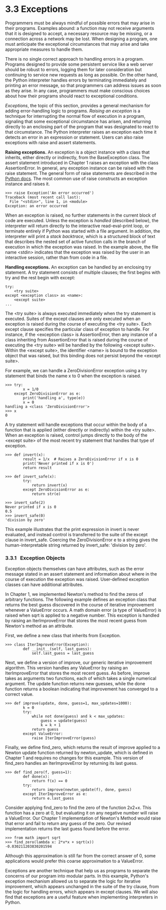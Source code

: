 # 3.3 Exceptions

Programmers must be always mindful of possible errors that may arise in their programs. Examples abound: a function may not receive arguments that it is designed to accept, a necessary resource may be missing, or a connection across a network may be lost. When designing a program, one must anticipate the exceptional circumstances that may arise and take appropriate measures to handle them.

There is no single correct approach to handling errors in a program. Programs designed to provide some persistent service like a web server should be robust to errors, logging them for later consideration but continuing to service new requests as long as possible. On the other hand, the Python interpreter handles errors by terminating immediately and printing an error message, so that programmers can address issues as soon as they arise. In any case, programmers must make conscious choices about how their programs should react to exceptional conditions.

_Exceptions_, the topic of this section, provides a general mechanism for adding error-handling logic to programs. _Raising an exception_ is a technique for interrupting the normal flow of execution in a program, signaling that some exceptional circumstance has arisen, and returning directly to an enclosing part of the program that was designated to react to that circumstance. The Python interpreter raises an exception each time it detects an error in an expression or statement. Users can also raise exceptions with raise and assert statements.

**Raising exceptions.** An exception is a object instance with a class that inherits, either directly or indirectly, from the BaseException class. The assert statement introduced in Chapter 1 raises an exception with the class AssertionError. In general, any exception instance can be raised with the raise statement. The general form of raise statements are described in the [Python docs](http://docs.python.org/py3k/reference/simple_stmts.html#raise). The most common use of raise constructs an exception instance and raises it.

```
>>> raise Exception('An error occurred')
Traceback (most recent call last):
  File "<stdin>", line 1, in <module>
Exception: an error occurred

```

When an exception is raised, no further statements in the current block of code are executed. Unless the exception is _handled_ (described below), the interpreter will return directly to the interactive read-eval-print loop, or terminate entirely if Python was started with a file argument. In addition, the interpreter will print a _stack backtrace_, which is a structured block of text that describes the nested set of active function calls in the branch of execution in which the exception was raised. In the example above, the file name &lt;stdin&gt; indicates that the exception was raised by the user in an interactive session, rather than from code in a file.

**Handling exceptions.** An exception can be handled by an enclosing try statement. A try statement consists of multiple clauses; the first begins with try and the rest begin with except:

```
try:
    <try suite>
except <exception class> as <name>:
    <except suite>
...

```

The &lt;try suite&gt; is always executed immediately when the try statement is executed. Suites of the except clauses are only executed when an exception is raised during the course of executing the &lt;try suite&gt;. Each except clause specifies the particular class of exception to handle. For instance, if the &lt;exception class&gt; is AssertionError, then any instance of a class inheriting from AssertionError that is raised during the course of executing the &lt;try suite&gt; will be handled by the following &lt;except suite&gt;. Within the &lt;except suite&gt;, the identifier &lt;name&gt; is bound to the exception object that was raised, but this binding does not persist beyond the &lt;except suite&gt;.

For example, we can handle a ZeroDivisionError exception using a try statement that binds the name x to 0 when the exception is raised.

```
>>> try:
        x = 1/0
    except ZeroDivisionError as e:
        print('handling a', type(e))
        x = 0
handling a <class 'ZeroDivisionError'>
>>> x
0

```

A try statement will handle exceptions that occur within the body of a function that is applied (either directly or indirectly) within the &lt;try suite&gt;. When an exception is raised, control jumps directly to the body of the &lt;except suite&gt; of the most recent try statement that handles that type of exception.

```
>>> def invert(x):
        result = 1/x  # Raises a ZeroDivisionError if x is 0
        print('Never printed if x is 0')
        return result

```

```
>>> def invert_safe(x):
        try:
            return invert(x)
        except ZeroDivisionError as e:
            return str(e)

```

```
>>> invert_safe(2)
Never printed if x is 0
0.5
>>> invert_safe(0)
'division by zero'

```

This example illustrates that the print expression in invert is never evaluated, and instead control is transferred to the suite of the except clause in invert\_safe. Coercing the ZeroDivisionError e to a string gives the human-interpretable string returned by invert\_safe: 'division by zero'.

### 3.3.1   Exception Objects

Exception objects themselves can have attributes, such as the error message stated in an assert statement and information about where in the course of execution the exception was raised. User-defined exception classes can have additional attributes.

In Chapter 1, we implemented Newton's method to find the zeros of arbitrary functions. The following example defines an exception class that returns the best guess discovered in the course of iterative improvement whenever a ValueError occurs. A math domain error (a type of ValueError) is raised when sqrt is applied to a negative number. This exception is handled by raising an IterImproveError that stores the most recent guess from Newton's method as an attribute.

First, we define a new class that inherits from Exception.

```
>>> class IterImproveError(Exception):
        def __init__(self, last_guess):
            self.last_guess = last_guess

```

Next, we define a version of improve, our generic iterative improvement algorithm. This version handles any ValueError by raising an IterImproveError that stores the most recent guess. As before, improve takes as arguments two functions, each of which takes a single numerical argument. The update function returns new guesses, while the done function returns a boolean indicating that improvement has converged to a correct value.

```
>>> def improve(update, done, guess=1, max_updates=1000):
        k = 0
        try:
            while not done(guess) and k < max_updates:
                guess = update(guess)
                k = k + 1
            return guess
        except ValueError:
            raise IterImproveError(guess)

```

Finally, we define find\_zero, which returns the result of improve applied to a Newton update function returned by newton\_update, which is defined in Chapter 1 and requires no changes for this example. This version of find\_zero handles an IterImproveError by returning its last guess.

```
>>> def find_zero(f, guess=1):
        def done(x):
            return f(x) == 0
        try:
            return improve(newton_update(f), done, guess)
        except IterImproveError as e:
            return e.last_guess

```

Consider applying find\_zero to find the zero of the function 2x2+x. This function has a zero at 0, but evaluating it on any negative number will raise a ValueError. Our Chapter 1 implementation of Newton's Method would raise that error and fail to return any guess of the zero. Our revised implementation returns the last guess found before the error.

```
>>> from math import sqrt
>>> find_zero(lambda x: 2*x*x + sqrt(x))
-0.030211203830201594

```

Although this approximation is still far from the correct answer of 0, some applications would prefer this coarse approximation to a ValueError.

Exceptions are another technique that help us as programs to separate the concerns of our program into modular parts. In this example, Python's exception mechanism allowed us to separate the logic for iterative improvement, which appears unchanged in the suite of the try clause, from the logic for handling errors, which appears in except clauses. We will also find that exceptions are a useful feature when implementing interpreters in Python.